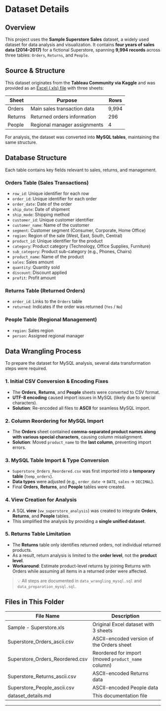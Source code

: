 # Dataset Details

## Overview
This project uses the **Sample Superstore Sales** dataset, a widely used dataset for data analysis and visualization. It contains **four years of sales data (2014–2017)** for a fictional Superstore, spanning **9,994 records** across three tables: `Orders`, `Returns`, and `People`.

## Source & Structure
This dataset originates from the **Tableau Community via Kaggle** and was provided as an [Excel (.xls) file](https://community.tableau.com/s/question/0D54T00000CWeX8SAL/sample-superstore-sales-excelxls) with three sheets:

| Sheet   | Purpose                      | Rows   |
|---------|------------------------------|--------|
| Orders  | Main sales transaction data  | 9,994  |
| Returns | Returned orders information  | 296    |
| People  | Regional manager assignments | 4      |

For analysis, the dataset was converted into **MySQL tables**, maintaining the same structure.

## Database Structure

Each table contains key fields relevant to sales, returns, and management.

### Orders Table (Sales Transactions)
- `row_id`: Unique identifier for each row  
- `order_id`: Unique identifier for each order  
- `order_date`: Date of the order  
- `ship_date`: Date of shipment  
- `ship_mode`: Shipping method  
- `customer_id`: Unique customer identifier  
- `customer_name`: Name of the customer  
- `segment`: Customer segment (Consumer, Corporate, Home Office)  
- `region`: Region of the sale (West, East, South, Central)  
- `product_id`: Unique identifier for the product  
- `category`: Product category (Technology, Office Supplies, Furniture)  
- `sub_category`: Product sub-category (e.g., Phones, Chairs)  
- `product_name`: Name of the product  
- `sales`: Sales amount  
- `quantity`: Quantity sold  
- `discount`: Discount applied  
- `profit`: Profit amount  

### Returns Table (Returned Orders)
- `order_id`: Links to the `Orders` table  
- `returned`: Indicates if the order was returned (`Yes` / `No`)  

### People Table (Regional Management)
- `region`: Sales region  
- `person`: Assigned regional manager  

## Data Wrangling Process

To prepare the dataset for MySQL analysis, several data transformation steps were required.

### 1. Initial CSV Conversion & Encoding Fixes
- The **Orders**, **Returns**, and **People** sheets were converted to CSV format.
- **UTF-8 encoding** caused import issues in MySQL (likely due to special characters).
- **Solution**: Re-encoded all files to **ASCII** for seamless MySQL import.

### 2. Column Reordering for MySQL Import
- The **Orders** sheet contained **comma-separated product names along with various special characters**, causing column misalignment.
- **Solution**: Moved `product_name` to the **last column**, preventing import errors.

### 3. MySQL Table Import & Type Conversion
- `Superstore_Orders_Reordered.csv` was first imported into a **temporary table** (`temp_orders`).
- **Data types** were adjusted (e.g., `order_date` → `DATE`, `sales` → `DECIMAL`).
- Final **Orders**, **Returns**, and **People** tables were created.

### 4. View Creation for Analysis
- A SQL **view** (`vw_superstore_analysis`) was created to integrate **Orders**, **Returns**, and **People** tables.
- This simplified the analysis by providing a **single unified dataset**.

### 5. Returns Table Limitation
- The **Returns** table only identifies returned orders, not individual returned products.
- As a result, return analysis is limited to the **order level**, not the **product level**.
- **Workaround**: Estimate product-level returns by joining Returns with Orders while assuming all items in a returned order were affected.

> 💡 All steps are documented in `data_wrangling_mysql.sql` and `data_preparation_mysql.sql`.

## Files in This Folder

| File Name                      | Description                                          |
|-------------------------------|------------------------------------------------------|
| Sample - Superstore.xls       | Original Excel dataset with 3 sheets                |
| Superstore_Orders_ascii.csv   | ASCII-encoded version of the Orders sheet           |
| Superstore_Orders_Reordered.csv | Reordered for import (moved `product_name` column) |
| Superstore_Returns_ascii.csv  | ASCII-encoded Returns data                          |
| Superstore_People_ascii.csv   | ASCII-encoded People data                           |
| dataset_details.md            | This documentation file                             |

---
